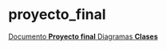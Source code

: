 # proyecto_final
<a href="https://docs.google.com/document/d/1UW6lI7u-Pxj3DjU5U0pqejkujyR180D3ecY0jsYmKDY/edit?usp=sharing" target="_blank">
  Documento <strong>Proyecto final</strong>
</a>
<a href="https://lucid.app/lucidchart/4756e1e0-4336-4ecb-bb14-78affa848172/edit?invitationId=inv_f134ed6c-95b0-45df-b560-a320ce7fcfde" target="_blank">
  Diagramas <strong>Clases</strong>
</a>

